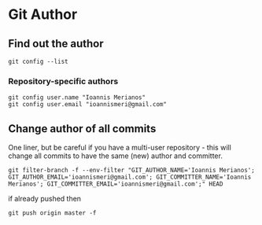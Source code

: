 # Git Author

## Find out the author
```
git config --list
```

### Repository-specific authors
```
git config user.name "Ioannis Merianos"
git config user.email "ioannismeri@gmail.com"
```

## Change author of all commits

One liner, but be careful if you have a multi-user repository - this will change all commits to have the same (new) author and committer.

```
git filter-branch -f --env-filter "GIT_AUTHOR_NAME='Ioannis Merianos'; GIT_AUTHOR_EMAIL='ioannismeri@gmail.com'; GIT_COMMITTER_NAME='Ioannis Merianos'; GIT_COMMITTER_EMAIL='ioannismeri@gmail.com';" HEAD
```

if already pushed then
```
git push origin master -f
```

